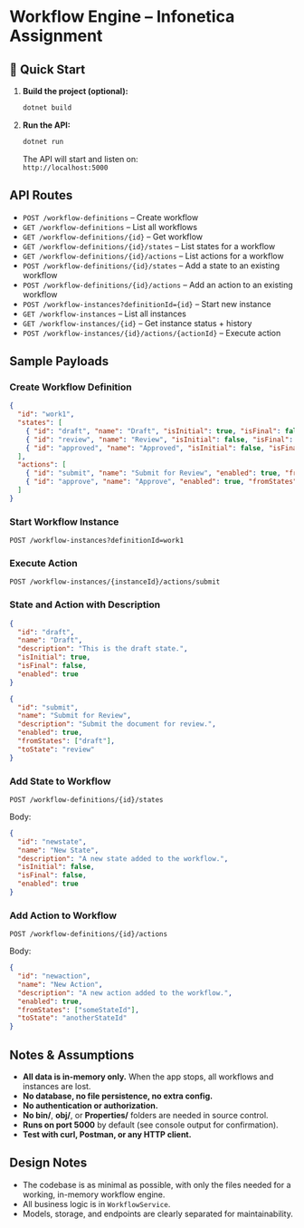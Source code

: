 # Workflow Engine – Infonetica Assignment

## 🔧 Quick Start

1. **Build the project (optional):**
   ```bash
   dotnet build
   ```
2. **Run the API:**
   ```bash
   dotnet run
   ```
   The API will start and listen on:  
   `http://localhost:5000`

## API Routes

* `POST /workflow-definitions` – Create workflow
* `GET /workflow-definitions` – List all workflows
* `GET /workflow-definitions/{id}` – Get workflow
* `GET /workflow-definitions/{id}/states` – List states for a workflow
* `GET /workflow-definitions/{id}/actions` – List actions for a workflow
* `POST /workflow-definitions/{id}/states` – Add a state to an existing workflow
* `POST /workflow-definitions/{id}/actions` – Add an action to an existing workflow
* `POST /workflow-instances?definitionId={id}` – Start new instance
* `GET /workflow-instances` – List all instances
* `GET /workflow-instances/{id}` – Get instance status + history
* `POST /workflow-instances/{id}/actions/{actionId}` – Execute action

## Sample Payloads

### Create Workflow Definition
```json
{
  "id": "work1",
  "states": [
    { "id": "draft", "name": "Draft", "isInitial": true, "isFinal": false, "enabled": true, "description": "Initial State"},
    { "id": "review", "name": "Review", "isInitial": false, "isFinal": false, "enabled": true },
    { "id": "approved", "name": "Approved", "isInitial": false, "isFinal": true, "enabled": true }
  ],
  "actions": [
    { "id": "submit", "name": "Submit for Review", "enabled": true, "fromStates": ["draft"], "toState": "review" },
    { "id": "approve", "name": "Approve", "enabled": true, "fromStates": ["review"], "toState": "approved" }
  ]
}
```

### Start Workflow Instance
`POST /workflow-instances?definitionId=work1`

### Execute Action
`POST /workflow-instances/{instanceId}/actions/submit`

### State and Action with Description
```json
{
  "id": "draft",
  "name": "Draft",
  "description": "This is the draft state.",
  "isInitial": true,
  "isFinal": false,
  "enabled": true
}
```

```json
{
  "id": "submit",
  "name": "Submit for Review",
  "description": "Submit the document for review.",
  "enabled": true,
  "fromStates": ["draft"],
  "toState": "review"
}
```

### Add State to Workflow
`POST /workflow-definitions/{id}/states`

Body:
```json
{
  "id": "newstate",
  "name": "New State",
  "description": "A new state added to the workflow.",
  "isInitial": false,
  "isFinal": false,
  "enabled": true
}
```

### Add Action to Workflow
`POST /workflow-definitions/{id}/actions`

Body:
```json
{
  "id": "newaction",
  "name": "New Action",
  "description": "A new action added to the workflow.",
  "enabled": true,
  "fromStates": ["someStateId"],
  "toState": "anotherStateId"
}
```

## Notes & Assumptions

- **All data is in-memory only.** When the app stops, all workflows and instances are lost.
- **No database, no file persistence, no extra config.**
- **No authentication or authorization.**
- **No bin/**, **obj/**, or **Properties/** folders are needed in source control.
- **Runs on port 5000** by default (see console output for confirmation).
- **Test with curl, Postman, or any HTTP client.**

## Design Notes
- The codebase is as minimal as possible, with only the files needed for a working, in-memory workflow engine.
- All business logic is in `WorkflowService`.
- Models, storage, and endpoints are clearly separated for maintainability.


